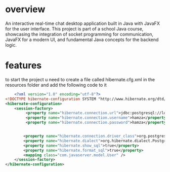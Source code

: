 # overview

An interactive real-time chat desktop application built in Java with JavaFX for the user interface. This project is part of a
school Java course, showcasing the integration of socket programming for communication, JavaFX for a modern UI, and fundamental
Java concepts for the backend logic.

# features

to start the project u need to create a file called hibernate.cfg.xml in the resources folder and add the following code to it

```xml
    <?xml version="1.0" encoding="utf-8"?>
<!DOCTYPE hibernate-configuration SYSTEM "http://www.hibernate.org/dtd/hibernate-configuration-3.0.dtd">
<hibernate-configuration>
    <session-factory>
         <property name="hibernate.connection.url">jdbc:postgresql://localhost:5432/chatappdatabase</property>
         <property name="hibernate.connection.username">hamza</property>
         <property name="hibernate.connection.password">hamza</property>


        <property name="hibernate.connection.driver_class">org.postgresql.Driver</property>
        <property name="hibernate.dialect">org.hibernate.dialect.PostgreSQLDialect</property>
        <property name="hibernate.show_sql">true</property>
        <property name="hibernate.format_sql">true</property>
        <mapping class="com.javaserver.model.User" />
    </session-factory>
</hibernate-configuration>
```
